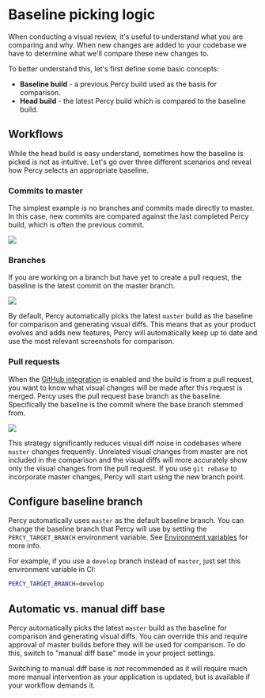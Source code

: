 # Baseline picking logic

When conducting a visual review, it's useful to understand what you are comparing and why. When new changes are added to your codebase we have to determine what we'll compare these new changes to.

To better understand this, let's first define some basic concepts:

* **Baseline build** - a previous Percy build used as the basis for comparison.
* **Head build** - the latest Percy build which is compared to the baseline build.

## Workflows

While the head build is easy understand, sometimes how the baseline is picked is not as intuitive. Let's go over three different scenarios and reveal how Percy selects an appropriate baseline.

### Commits to master

The simplest example is no branches and commits made directly to master. In this case, new commits are compared against the last completed Percy build, which is often the previous commit.

![](/images/docs/baseline-picking-logic/master-commits-scenario.svg)

### Branches

If you are working on a branch but have yet to create a pull request, the baseline is the latest commit on the master branch.

![](/images/docs/baseline-picking-logic/branch-scenario.svg)

By default, Percy automatically picks the latest `master` build as the baseline for comparison and generating visual diffs. This means that as your product evolves and adds new features, Percy will automatically keep up to date and use the most relevant screenshots for comparison.

### Pull requests

When the [GitHub integration](/docs/integrations/github) is enabled and the build is from a pull request, you want to know what visual changes will be made after this request is merged. Percy uses the pull request base branch as the baseline. Specifically the baseline is the commit where the base branch stemmed from.

![](/images/docs/baseline-picking-logic/pull-created-scenario.svg)

This strategy significantly reduces visual diff noise in codebases where `master` changes frequently. Unrelated visual changes from master are not included in the comparison and the visual diffs will more accurately show only the visual changes from the pull request. If you use `git rebase` to incorporate master changes, Percy will start using the new branch point.

## Configure baseline branch

Percy automatically uses `master` as the default baseline branch. You can change the baseline branch that Percy will use by setting the `PERCY_TARGET_BRANCH` environment variable. See [Environment variables](/docs/learn/env-vars) for more info.

For example, if you use a `develop` branch instead of `master`, just set this environment variable in CI:

```bash
PERCY_TARGET_BRANCH=develop
```

## Automatic vs. manual diff base

Percy automatically picks the latest `master` build as the baseline for comparison and generating visual diffs. You can override this and require approval of master builds before they will be used for comparison. To do this, switch to "manual diff base" mode in your project settings.

Switching to manual diff base is *not* recommended as it will require much more manual intervention as your application is updated, but is available if your workflow demands it.
